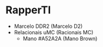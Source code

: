 # RapperTI

- Marcelo DDR2 (Marcelo D2)
- Relacionais uMC (Racionais MC)
  - Mano #A52A2A (Mano Brown)
